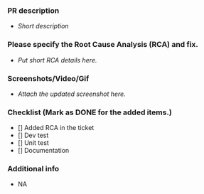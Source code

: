 ### PR description

- _Short description_

### Please specify the Root Cause Analysis (RCA) and fix.
- _Put short RCA details here._

### Screenshots/Video/Gif

- _Attach the updated screenshot here._

### Checklist (Mark as DONE for the added items.)

- [] Added RCA in the ticket
- [] Dev test 
- [] Unit test
- [] Documentation

### Additional info

- NA